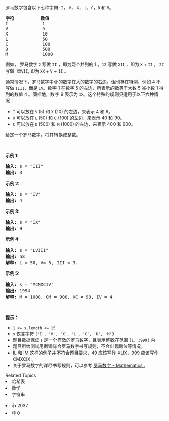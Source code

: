 <p>罗马数字包含以下七种字符:&nbsp;<code>I</code>，&nbsp;<code>V</code>，&nbsp;<code>X</code>，&nbsp;<code>L</code>，<code>C</code>，<code>D</code>&nbsp;和&nbsp;<code>M</code>。</p>

<pre>
<strong>字符</strong>          <strong>数值</strong>
I             1
V             5
X             10
L             50
C             100
D             500
M             1000</pre>

<p>例如， 罗马数字 <code>2</code> 写做&nbsp;<code>II</code>&nbsp;，即为两个并列的 1 。<code>12</code> 写做&nbsp;<code>XII</code>&nbsp;，即为&nbsp;<code>X</code>&nbsp;+&nbsp;<code>II</code>&nbsp;。 <code>27</code> 写做&nbsp;&nbsp;<code>XXVII</code>, 即为&nbsp;<code>XX</code>&nbsp;+&nbsp;<code>V</code>&nbsp;+&nbsp;<code>II</code>&nbsp;。</p>

<p>通常情况下，罗马数字中小的数字在大的数字的右边。但也存在特例，例如 4 不写做&nbsp;<code>IIII</code>，而是&nbsp;<code>IV</code>。数字 1 在数字 5 的左边，所表示的数等于大数 5 减小数 1 得到的数值 4 。同样地，数字 9 表示为&nbsp;<code>IX</code>。这个特殊的规则只适用于以下六种情况：</p>

<ul>
	<li><code>I</code>&nbsp;可以放在&nbsp;<code>V</code>&nbsp;(5) 和&nbsp;<code>X</code>&nbsp;(10) 的左边，来表示 4 和 9。</li>
	<li><code>X</code>&nbsp;可以放在&nbsp;<code>L</code>&nbsp;(50) 和&nbsp;<code>C</code>&nbsp;(100) 的左边，来表示 40 和&nbsp;90。&nbsp;</li>
	<li><code>C</code>&nbsp;可以放在&nbsp;<code>D</code>&nbsp;(500) 和&nbsp;<code>M</code>&nbsp;(1000) 的左边，来表示&nbsp;400 和&nbsp;900。</li>
</ul>

<p>给定一个罗马数字，将其转换成整数。</p>

<p>&nbsp;</p>

<p><strong>示例&nbsp;1:</strong></p>

<pre>
<strong>输入:</strong>&nbsp;s = "III"
<strong>输出:</strong> 3</pre>

<p><strong>示例&nbsp;2:</strong></p>

<pre>
<strong>输入:</strong>&nbsp;s = "IV"
<strong>输出:</strong> 4</pre>

<p><strong>示例&nbsp;3:</strong></p>

<pre>
<strong>输入:</strong>&nbsp;s = "IX"
<strong>输出:</strong> 9</pre>

<p><strong>示例&nbsp;4:</strong></p>

<pre>
<strong>输入:</strong>&nbsp;s = "LVIII"
<strong>输出:</strong> 58
<strong>解释:</strong> L = 50, V= 5, III = 3.
</pre>

<p><strong>示例&nbsp;5:</strong></p>

<pre>
<strong>输入:</strong>&nbsp;s = "MCMXCIV"
<strong>输出:</strong> 1994
<strong>解释:</strong> M = 1000, CM = 900, XC = 90, IV = 4.</pre>

<p>&nbsp;</p>

<p><strong>提示：</strong></p>

<ul>
	<li><code>1 &lt;= s.length &lt;= 15</code></li>
	<li><code>s</code> 仅含字符 <code>('I', 'V', 'X', 'L', 'C', 'D', 'M')</code></li>
	<li>题目数据保证 <code>s</code> 是一个有效的罗马数字，且表示整数在范围 <code>[1, 3999]</code> 内</li>
	<li>题目所给测试用例皆符合罗马数字书写规则，不会出现跨位等情况。</li>
	<li>IL 和 IM 这样的例子并不符合题目要求，49 应该写作 XLIX，999 应该写作 CMXCIX 。</li>
	<li>关于罗马数字的详尽书写规则，可以参考 <a href="https://b2b.partcommunity.com/community/knowledge/zh_CN/detail/10753/%E7%BD%97%E9%A9%AC%E6%95%B0%E5%AD%97#knowledge_article">罗马数字 - Mathematics </a>。</li>
</ul>
<div><div>Related Topics</div><div><li>哈希表</li><li>数学</li><li>字符串</li></div></div><br><div><li>👍 2037</li><li>👎 0</li></div>